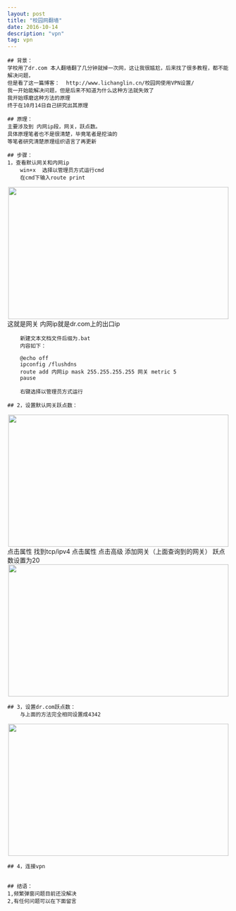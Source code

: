 ```yaml
---
layout: post
title: "校园网翻墙"
date: 2016-10-14 
description: "vpn"
tag: vpn
---
```


	## 背景：
	学校用了dr.com 本人翻墙翻了几分钟就掉一次网，这让我很尴尬，后来找了很多教程，都不能解决问题，
	但是看了这一篇博客：  http://www.lichanglin.cn/校园网使用VPN设置/ 
	我一开始能解决问题，但是后来不知道为什么这种方法就失效了
	我开始琢磨这种方法的原理
	终于在10月14日自己研究出其原理
	
	## 原理：
	主要涉及到 内网ip段，网关，跃点数。
	具体原理笔者也不是很清楚，毕竟笔者是挖油的
	等笔者研究清楚原理组织语言了再更新
	
	## 步骤：
	1，查看默认网关和内网ip
		win+x  选择以管理员方式运行cmd
		在cmd下输入route print
<div align="center">
	<img src="/assets/vpn1.png" height="300" width="500">  
</div>
		这就是网关
		内网ip就是dr.com上的出口ip
		
		新建文本文档文件后缀为.bat
		内容如下：
		
		@echo off
		ipconfig /flushdns
		route add 内网ip mask 255.255.255.255 网关 metric 5
		pause
		
		右键选择以管理员方式运行
		
	## 2，设置默认网关跃点数：
<div align="center">
	<img src="/assets/vpn2.png" height="300" width="500">  
</div>
	点击属性  找到tcp/ipv4  点击属性 点击高级 添加网关（上面查询到的网关） 跃点数设置为20
<div align="center">
	<img src="/assets/vpn3.png" height="300" width="500">  
</div>


	## 3，设置dr.com跃点数：
		与上面的方法完全相同设置成4342
<div align="center">
	<img src="/assets/vpn4.png" height="300" width="500">  
</div>
	
	
	## 4，连接vpn
	
	
	## 结语：
	1,频繁弹窗问题目前还没解决
	2,有任何问题可以在下面留言
